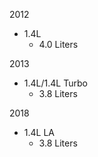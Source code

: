 2012
- 1.4L
    - 4.0 Liters

2013
- 1.4L/1.4L Turbo
    - 3.8 Liters

2018
- 1.4L LA
    - 3.8 Liters

